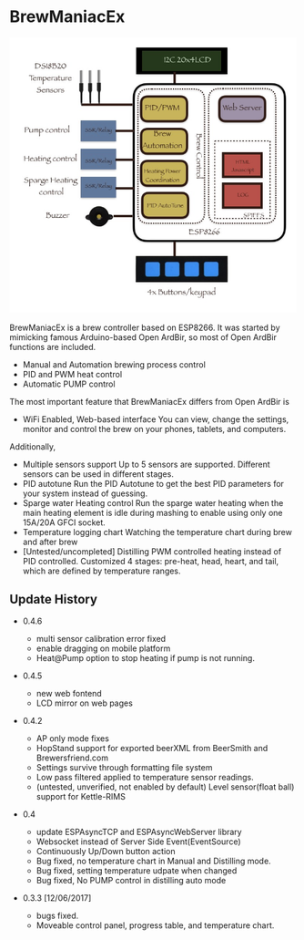# BrewManiacEx
![BrweManiacEx Architecture](./docs/bmex_arch.jpg)

BrewManiacEx is a brew controller based on ESP8266. It was started by mimicking famous Arduino-based Open ArdBir, so most of Open ArdBir functions are included.

 * Manual and Automation brewing process control
 * PID and PWM heat control
 * Automatic PUMP control

The most important feature that BrewManiacEx differs from Open ArdBir is

 * WiFi Enabled, Web-based interface
You can view, change the settings, monitor and control the brew on your phones, tablets, and computers.

Additionally,

 * Multiple sensors support
Up to 5 sensors are supported. Different sensors can be used in different stages.
 * PID autotune
Run the PID Autotune to get the best PID parameters for your system instead of guessing.
 * Sparge water Heating control
Run the sparge water heating when the main heating element is idle during mashing to enable using only one 15A/20A GFCI socket.
 * Temperature logging chart
Watching the temperature chart during brew and after brew
 * [Untested/uncompleted] Distilling
PWM controlled heating instead of PID controlled. Customized 4 stages: pre-heat, head, heart, and tail, which are defined by temperature ranges.


## Update History
 * 0.4.6
    * multi sensor calibration error fixed
    * enable dragging on mobile platform
    * Heat@Pump option to stop heating if pump is not running.

 * 0.4.5
    * new web fontend
    * LCD mirror on web pages

 * 0.4.2 
    * AP only mode fixes
    * HopStand support for exported beerXML from BeerSmith and Brewersfriend.com
    * Settings survive through formatting file system
    * Low pass filtered applied to temperature sensor readings.
    * (untested, unverified, not enabled by default) Level sensor(float ball) support for Kettle-RIMS

 * 0.4 
    * update ESPAsyncTCP and ESPAsyncWebServer library
    * Websocket instead of Server Side Event(EventSource)
    * Continuously Up/Down button action
    * Bug fixed, no temperature chart in Manual and Distilling mode.
    * Bug fixed, setting temperature udpate when changed
    * Bug fixed, No PUMP control in distilling auto mode

 * 0.3.3 [12/06/2017]
    * bugs fixed.
    * Moveable control panel, progress table, and temperature chart.